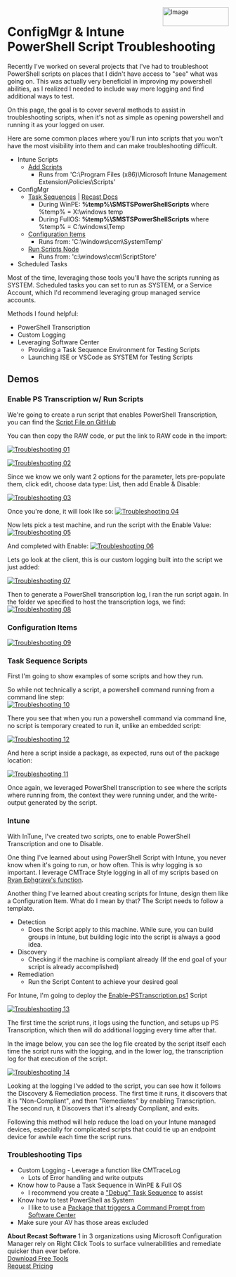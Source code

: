<img style="float: right;" src="https://www.recastsoftware.com/wp-content/uploads/2021/10/Recast-Logo-Dark_Horizontal.svg"  alt="Image" height="43" width="150">

# ConfigMgr & Intune PowerShell Script Troubleshooting

Recently I've worked on several projects that I've had to troubleshoot PowerShell scripts on places that I didn't have access to "see" what was going on.  This was actually very beneficial in improving my powershell abilities, as I realized I needed to include way more logging and find additional ways to test.

On this page, the goal is to cover several methods to assist in troubleshooting scripts, when it's not as simple as opening powershell and running it as your logged on user.  

Here are some common places where you'll run into scripts that you won't have the most visibility into them and can make troubleshooting difficult.

- Intune Scripts
  - [Add Scripts](https://docs.microsoft.com/en-us/mem/intune/apps/intune-management-extension)
    - Runs from 'C:\Program Files (x86)\Microsoft Intune Management Extension\Policies\Scripts'
- ConfigMgr
  - [Task Sequences](https://docs.microsoft.com/en-us/mem/configmgr/osd/understand/task-sequence-steps#BKMK_RunPowerShellScript) | [Recast Docs](https://docs.recastsoftware.com/ConfigMgr-Docs/TaskSequence/SCCM_TaskSequence_Step_RunPowerShellScript.html)
    - During WinPE: **%temp%\SMSTSPowerShellScripts** where %temp% = X:\windows temp
    - During FullOS: **%temp%\SMSTSPowerShellScripts** where %temp% = C:\windows\Temp
  - [Configuration Items](https://docs.microsoft.com/en-us/mem/configmgr/compliance/deploy-use/create-custom-configuration-items-for-windows-desktop-and-server-computers-managed-with-the-client)
    - Runs from: 'C:\windows\ccm\SystemTemp'
  - [Run Scripts Node](https://docs.microsoft.com/en-us/mem/configmgr/apps/deploy-use/create-deploy-scripts)
    - Runs from: 'c:\windows\ccm\ScriptStore'
- Scheduled Tasks

Most of the time, leveraging those tools you'll have the scripts running as SYSTEM.  Scheduled tasks you can set to run as SYSTEM, or a Service Account, which I'd recommend leveraging group managed service accounts.

Methods I found helpful:

- PowerShell Transcription
- Custom Logging
- Leveraging Software Center
  - Providing a Task Sequence Environment for Testing Scripts
  - Launching ISE or VSCode as SYSTEM for Testing Scripts

## Demos

### Enable PS Transcription w/ Run Scripts

We're going to create a run script that enables PowerShell Transcription, you can find the
[Script File on GitHub](https://github.com/gwblok/garytown/blob/master/RunScripts/Set-PSTranscription.ps1)

You can then copy the RAW code, or put the link to RAW code in the import:

 [![Troubleshooting 01](media/PowerShell-Troubleshooting01.png)](media/PowerShell-Troubleshooting01.png)

[![Troubleshooting 02](media/PowerShell-Troubleshooting02.png)](media/PowerShell-Troubleshooting02.png)

Since we know we only want 2 options for the parameter, lets pre-populate them, click edit, choose data type: List, then add Enable & Disable:

[![Troubleshooting 03](media/PowerShell-Troubleshooting03.png)](media/PowerShell-Troubleshooting03.png)

Once you're done, it will look like so:
[![Troubleshooting 04](media/PowerShell-Troubleshooting04.png)](media/PowerShell-Troubleshooting04.png)

Now lets pick a test machine, and run the script with the Enable Value:
[![Troubleshooting 05](media/PowerShell-Troubleshooting05.png)](media/PowerShell-Troubleshooting05.png)

And completed with Enable:
[![Troubleshooting 06](media/PowerShell-Troubleshooting06.png)](media/PowerShell-Troubleshooting06.png)

Lets go look at the client, this is our custom logging built into the script we just added:

[![Troubleshooting 07](media/PowerShell-Troubleshooting07.png)](media/PowerShell-Troubleshooting07.png)

Then to generate a PowerShell transcription log, I ran the run script again. In the folder we specified to host the transcription logs, we find:
[![Troubleshooting 08](media/PowerShell-Troubleshooting08.png)](media/PowerShell-Troubleshooting08.png)

### Configuration Items

[![Troubleshooting 09](media/PowerShell-Troubleshooting09.png)](media/PowerShell-Troubleshooting09.png)

### Task Sequence Scripts

First I'm going to show examples of some scripts and how they run.

So while not technically a script, a powershell command running from a command line step:  
[![Troubleshooting 10](media/PowerShell-Troubleshooting10.png)](media/PowerShell-Troubleshooting10.png)

There you see that when you run a powershell command via command line, no script is temporary created to run it, unlike an embedded script:

[![Troubleshooting 12](media/PowerShell-Troubleshooting12.png)](media/PowerShell-Troubleshooting12.png)

And here a script inside a package, as expected, runs out of the package location:

[![Troubleshooting 11](media/PowerShell-Troubleshooting11.png)](media/PowerShell-Troubleshooting11.png)

Once again, we leveraged PowerShell transcription to see where the scripts where running from, the context they were running under, and the write-output generated by the script.  

### Intune

With InTune, I've created two scripts, one to enable PowerShell Transcription and one to Disable.

One thing I've learned about using PowerShell Script with Intune, you never know when it's going to run, or how often.  This is why logging is so important.  I leverage CMTrace Style logging in all of my scripts based on [Ryan Ephgrave's function](https://www.ephingadmin.com/powershell-cmtrace-log-function/).

Another thing I've learned about creating scripts for Intune, design them like a Configuration Item.  What do I mean by that?  The Script needs to follow a template.

- Detection
  - Does the Script apply to this machine.  While sure, you can build groups in Intune, but building logic into the script is always a good idea.
- Discovery
  - Checking if the machine is compliant already (If the end goal of your script is already accomplished)
- Remediation
  - Run the Script Content to achieve your desired goal

For Intune, I'm going to deploy the [Enable-PSTranscription.ps1](https://github.com/gwblok/garytown/blob/master/Intune/Enable-PSTranscription.ps1) Script

[![Troubleshooting 13](media/PowerShell-Troubleshooting13.png)](media/PowerShell-Troubleshooting13.png)

The first time the script runs, it logs using the function, and setups up PS Transcription, which then will do additional logging every time after that.

In the image below, you can see the log file created by the script itself each time the script runs with the logging, and in the lower log, the transcription log for that execution of the script.

[![Troubleshooting 14](media/PowerShell-Troubleshooting14.png)](media/PowerShell-Troubleshooting14.png)

Looking at the logging I've added to the script, you can see how it follows the Discovery & Remediation process.  The first time it runs, it discovers that it is "Non-Compliant", and then "Remediates" by enabling Transcription.  The second run, it Discovers that it's already Compliant, and exits.

Following this method will help reduce the load on your Intune managed devices, especially for complicated scripts that could tie up an endpoint device for awhile each time the script runs.

### Troubleshooting Tips

- Custom Logging - Leverage a function like CMTraceLog
  - Lots of Error handling and write outputs
- Know how to Pause a Task Sequence in WinPE & Full OS
  - I recommend you create a ["Debug" Task Sequence](https://www.recastsoftware.com/resources/a-week-of-task-sequence-tips-day-02/) to assist
- Know how to test PowerShell as System
  - I like to use a [Package that triggers a Command Prompt from Software Center](https://garytown.com/run-powershell-ise-as-system-to-test-scripts-from-software-center)
- Make sure your AV has those areas excluded

**About Recast Software**
1 in 3 organizations using Microsoft Configuration Manager rely on Right Click Tools to surface vulnerabilities and remediate quicker than ever before.  
[Download Free Tools](https://www.recastsoftware.com/?utm_source=cmdocs&utm_medium=referral&utm_campaign=cmdocs#formarea)  
[Request Pricing](https://www.recastsoftware.com/pricing?utm_source=cmdocs&utm_medium=referral&utm_campaign=cmdocs)
